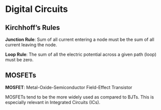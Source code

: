 
# Digital Circuits

## Kirchhoff’s Rules

**Junction Rule**: Sum of all current entering a node must be the sum of all current leaving the node.

**Loop Rule**: The sum of all the electric potential across a given path (loop) must be zero.



## MOSFETs

**MOSFET**: Metal-Oxide-Semiconductor Field-Effect Transistor

MOSFETs tend to be the more widely used as compared to BJTs. This is especially relevant in Integrated Circuits (ICs).


